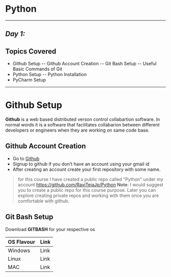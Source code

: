 # Python
---
## _Day 1:_ 
## Topics Covered

- Github Setup
-- Github Account Creation
-- Git Bash Setup
-- Useful Basic Commands of Git
- Python Setup
-- Python Installation
- PyCharm Setup
---- 
# Github Setup

**Github** is a web based distributed verson control collabartion software. In normal words it is a software that facilitates collabarion between different developers or engineers when they are working on same code base.


## Github Account Creation

- Go to [Github]
- Signup to github if you don't have an account using your gmail id
- After creating an account create your first repository with some name.
> for this course I have created a public repo called "Python" under my account 
> https://github.com/RaviTejaJp/Python
> **Note**: I would suggest you to create a public repo for this course purpose. Later you can explore creating private repos and working with them once you are comfortable with github.

## Git Bash Setup

Download **GITBASH** for your respective os

| OS Flavour| Link |
|------ |------ |
| Windows | Link |
| Linux   | Link |
| MAC     | Link |


[Github]: <https://github.com/>

